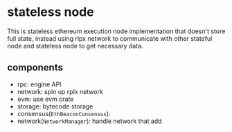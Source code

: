 # stateless node

This is stateless ethereum execution node implementation that doesn't store full state, instead using rlpx network to communicate with other stateful node and stateless node to get necessary data.


## components
- rpc: engine API 
- network: spin up rplx network 
- evm: use evm crate
- storage: bytecode storage
- consensus(`EthBeaconConsensus`): 
- network(`NetworkManager`): handle network that add 